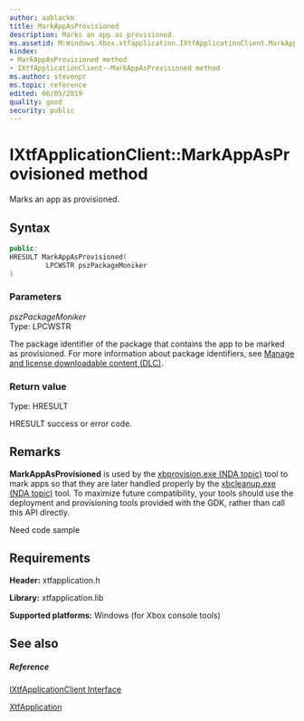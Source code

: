 ```yaml
---
author: aablackm
title: MarkAppAsProvisioned
description: Marks an app as provisioned.
ms.assetid: M:Windows.Xbox.xtfapplication.IXtfApplicationClient.MarkAppAsProvisioned(LPCWSTR)
kindex:
- MarkAppAsProvisioned method
- IXtfApplicationClient--MarkAppAsProvisioned method
ms.author: stevenpr
ms.topic: reference
edited: 06/05/2019
quality: good
security: public
---
```


# IXtfApplicationClient::MarkAppAsProvisioned method
Marks an app as provisioned.
<a id="syntaxSection"></a>



## Syntax  

```cpp
public:
HRESULT MarkAppAsProvisioned(
         LPCWSTR pszPackageMoniker
)  
```

<a id="ID4EG"></a>



### Parameters  

*pszPackageMoniker*  
Type: LPCWSTR 

The package identifier of the package that contains the app to be marked as provisioned. For more information about package identifiers, see [Manage and license downloadable content (DLC)](../../../../../../../commerce/fundamentals/xstore-manage-and-license-optional-packages.md). 

<a id="ID4EP"></a>



### Return value  
Type: HRESULT 

HRESULT success or error code.  
<a id="remarks"></a>



## Remarks  


 **MarkAppAsProvisioned** is used by the [xbprovision.exe (NDA topic)](../../../../../../../tools-console/xbox-tools-and-apis/commandlinetools/xbprovision.md) tool to mark apps so that they are later handled properly by the [xbcleanup.exe (NDA topic)](../../../../../../../tools-console/xbox-tools-and-apis/commandlinetools/xbcleanup.md) tool. To maximize future compatibility, your tools should use the deployment and provisioning tools provided with the GDK, rather than call this API directly. 

 Need code sample  

<a id="requirements"></a>



## Requirements  

**Header:** xtfapplication.h  

**Library:** xtfapplication.lib  
  
**Supported platforms:** Windows (for Xbox console tools)  
  
<a id="ID4ENB"></a>



## See also  

<a id="ID4EPB"></a>



##### Reference  
[IXtfApplicationClient Interface](../ixtfapplicationclient-xtfapplication-xbox-microsoft-t.md)  

[XtfApplication](../../../xtfapplication-xbox-microsoft-n.md)  